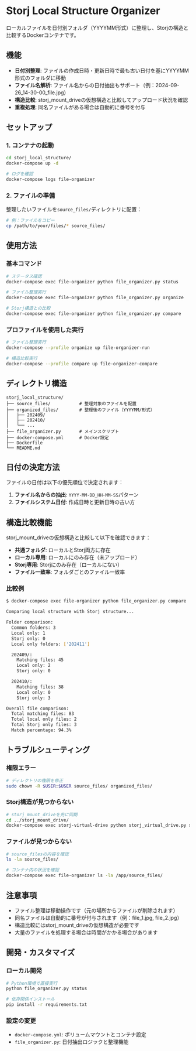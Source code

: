# Storj Local Structure Organizer

ローカルファイルを日付別フォルダ（YYYYMM形式）に整理し、Storjの構造と比較するDockerコンテナです。

## 機能

- **日付別整理**: ファイルの作成日時・更新日時で最も古い日付を基にYYYYMM形式のフォルダに移動
- **ファイル名解析**: ファイル名からの日付抽出もサポート（例：2024-09-26_14-30-00_file.jpg）
- **構造比較**: storj_mount_driveの仮想構造と比較してアップロード状況を確認
- **重複処理**: 同名ファイルがある場合は自動的に番号を付与

## セットアップ

### 1. コンテナの起動

```bash
cd storj_local_structure/
docker-compose up -d

# ログを確認
docker-compose logs file-organizer
```

### 2. ファイルの準備

整理したいファイルを`source_files/`ディレクトリに配置：

```bash
# 例：ファイルをコピー
cp /path/to/your/files/* source_files/
```

## 使用方法

### 基本コマンド

```bash
# ステータス確認
docker-compose exec file-organizer python file_organizer.py status

# ファイル整理実行
docker-compose exec file-organizer python file_organizer.py organize

# Storj構造との比較
docker-compose exec file-organizer python file_organizer.py compare
```

### プロファイルを使用した実行

```bash
# ファイル整理実行
docker-compose --profile organize up file-organizer-run

# 構造比較実行
docker-compose --profile compare up file-organizer-compare
```

## ディレクトリ構造

```
storj_local_structure/
├── source_files/           # 整理対象のファイルを配置
├── organized_files/        # 整理後のファイル（YYYYMM/形式）
│   ├── 202409/
│   ├── 202410/
│   └── ...
├── file_organizer.py       # メインスクリプト
├── docker-compose.yml      # Docker設定
├── Dockerfile
└── README.md
```

## 日付の決定方法

ファイルの日付は以下の優先順位で決定されます：

1. **ファイル名からの抽出**: `YYYY-MM-DD_HH-MM-SS`パターン
2. **ファイルシステム日付**: 作成日時と更新日時の古い方

## 構造比較機能

storj_mount_driveの仮想構造と比較して以下を確認できます：

- **共通フォルダ**: ローカルとStorj両方に存在
- **ローカル専用**: ローカルにのみ存在（未アップロード）
- **Storj専用**: Storjにのみ存在（ローカルにない）
- **ファイル一致率**: フォルダごとのファイル一致率

### 比較例

```bash
$ docker-compose exec file-organizer python file_organizer.py compare

Comparing local structure with Storj structure...

Folder comparison:
  Common folders: 3
  Local only: 1
  Storj only: 0
  Local only folders: ['202411']

  202409/:
    Matching files: 45
    Local only: 2
    Storj only: 0

  202410/:
    Matching files: 38
    Local only: 0
    Storj only: 3

Overall file comparison:
  Total matching files: 83
  Total local only files: 2
  Total Storj only files: 3
  Match percentage: 94.3%
```

## トラブルシューティング

### 権限エラー
```bash
# ディレクトリの権限を修正
sudo chown -R $USER:$USER source_files/ organized_files/
```

### Storj構造が見つからない
```bash
# storj_mount_driveを先に同期
cd ../storj_mount_drive/
docker-compose exec storj-virtual-drive python storj_virtual_drive.py sync
```

### ファイルが見つからない
```bash
# source_filesの内容を確認
ls -la source_files/

# コンテナ内の状況を確認
docker-compose exec file-organizer ls -la /app/source_files/
```

## 注意事項

- ファイル整理は移動操作です（元の場所からファイルが削除されます）
- 同名ファイルは自動的に番号が付与されます（例：file_1.jpg, file_2.jpg）
- 構造比較にはstorj_mount_driveの仮想構造が必要です
- 大量のファイルを処理する場合は時間がかかる場合があります

## 開発・カスタマイズ

### ローカル開発
```bash
# Python環境で直接実行
python file_organizer.py status

# 依存関係インストール
pip install -r requirements.txt
```

### 設定の変更
- `docker-compose.yml`: ボリュームマウントとコンテナ設定
- `file_organizer.py`: 日付抽出ロジックと整理機能